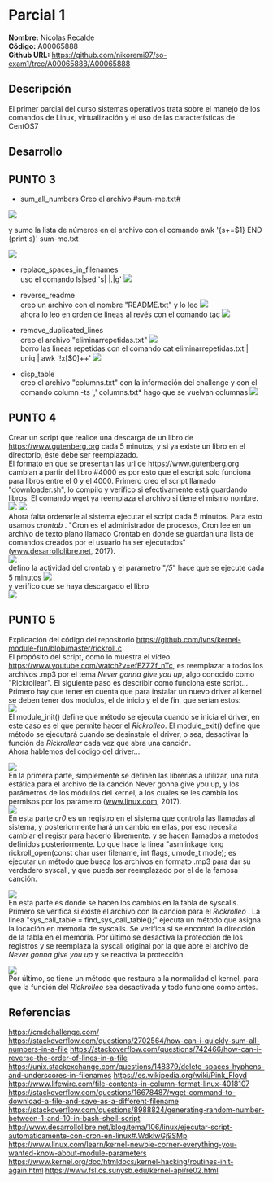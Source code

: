 # Parcial 1

**Nombre:** Nicolas Recalde   
**Código:** A00065888  
**Github URL:**  https://github.com/nikoremi97/so-exam1/tree/A00065888/A00065888

## Descripción

El primer parcial del curso sistemas operativos trata sobre el manejo de los comandos de Linux, virtualización y el uso de las características de CentOS7

## Desarrollo

## PUNTO 3

 * sum_all_numbers
 Creo el archivo #sum-me.txt#
  
  ![][1]  
   
  y sumo la lista de números en el archivo con el comando awk '{s+=$1} END {print s}' sum-me.txt
  
  ![][2]  
    
* replace_spaces_in_filenames  
uso el comando ls|sed 's| |\.|g'
  ![][3]  
    
* reverse_readme  
  creo un archivo con el nombre "README.txt" y lo leo
  ![][4]  
  ahora lo leo en orden de lineas al revés  con el comando tac
  ![][5]  
    
* remove_duplicated_lines  
 creo el archivo "eliminarrepetidas.txt" 
 ![][6]  
 borro las lineas repetidas con el comando cat eliminarrepetidas.txt | uniq | awk '!x[$0]++'
 ![][7]  
    
 * disp_table  
 creo el archivo "columns.txt" con la información del challenge y con el comando column -ts ',' columns.txt* hago que se vuelvan columnas
 ![][8]  
    
## PUNTO 4
Crear un script que realice una descarga de un libro de  https://www.gutenberg.org cada 5 minutos, y si ya existe un libro en el directorio, éste debe ser reemplazado.  
El formato en que se presentan las url de  https://www.gutenberg.org cambian a partir del libro #4000 es por esto que el escript solo funciona para libros entre el 0 y el 4000.
Primero creo el script llamado "downloader.sh", lo compilo y verifico si efectivamente está guardando libros. El comando wget ya reemplaza el archivo si tiene el mismo nombre.
![][9]
![][10]  
Ahora falta ordenarle al sistema ejecutar el script cada 5 minutos. Para esto usamos *crontab* . "Cron es el administrador de procesos, Cron lee en un archivo de texto plano llamado Crontab en donde se guardan una lista de comandos creados por el usuario ha ser ejecutados" (www.desarrollolibre.net, 2017).   
![][11]  
defino la actividad del crontab y el parametro "*/5*" hace que se ejecute cada 5 minutos
![][12]  
y verifico que se haya descargado el libro   
![][13]

## PUNTO 5
Explicación del código del repositorio https://github.com/jvns/kernel-module-fun/blob/master/rickroll.c  
El propósito del script, como lo muestra el video https://www.youtube.com/watch?v=efEZZZf_nTc, es reemplazar a todos los archivos .mp3 por el tema *Never gonna give you up*, algo conocido como "Rickrollear". El siguiente paso es describir como funciona este script...  
Primero hay que tener en cuenta que para instalar un nuevo driver al kernel se deben tener dos modulos, el de inicio y el de fin, que serían estos:  
![][18]  
El module_init() define que método se ejecuta cuando se inicia el driver, en este caso es el que permite hacer el *Rickrolleo*. El module_exit() define que método se ejecutará cuando se desinstale el driver, o sea, desactivar la función de *Rickrollear* cada vez que abra una canción.   
Ahora hablemos del código del driver...  

  
![][14]  
En la primera parte, simplemente se definen las librerías a utilizar, una ruta estática para el archivo de la canción Never gonna give you up, y los parámetros de los módulos del kernel, a los cuales se les cambia los permisos por los parámetro (www.linux.com, 2017).  
![][15]  
En esta parte *cr0* es un registro en el sistema que controla las llamadas al sistema, y posteriormente hará un cambio en ellas, por eso necesita cambiar el registr para hacerlo libremente. y se hacen llamados a metodos definidos posteriormente.
Lo que hace la linea "asmlinkage long rickroll_open(const char user filename, int flags, umode_t mode); es ejecutar un método que busca los archivos en formato .mp3 para dar su verdadero syscall, y que pueda ser reemplazado por el de la famosa canción. 
  
![][16]  
En esta parte es donde se hacen los cambios en la tabla de syscalls. Primero se verifica si existe el archivo con la canción para el *Rickrolleo* . La linea "sys_call_table = find_sys_call_table();" ejecuta un método que asigna la locación en memoria de syscalls. Se verifica si se encontró la dirección de la tabla en el memoria. Por último se desactiva la protección de los registros y se reemplaza la syscall original por la que abre el archivo de *Never gonna give you up* y se reactiva la protección.  
  
![][17]  
Por último, se tiene un método que restaura a la normalidad el kernel, para que la función del *Rickrolleo* sea desactivada y todo funcione como antes.


## Referencias

https://cmdchallenge.com/
https://stackoverflow.com/questions/2702564/how-can-i-quickly-sum-all-numbers-in-a-file
https://stackoverflow.com/questions/742466/how-can-i-reverse-the-order-of-lines-in-a-file
https://unix.stackexchange.com/questions/148379/delete-spaces-hyphens-and-underscores-in-filenames
https://es.wikipedia.org/wiki/Pink_Floyd
https://www.lifewire.com/file-contents-in-column-format-linux-4018107
https://stackoverflow.com/questions/16678487/wget-command-to-download-a-file-and-save-as-a-different-filename
https://stackoverflow.com/questions/8988824/generating-random-number-between-1-and-10-in-bash-shell-script
http://www.desarrollolibre.net/blog/tema/106/linux/ejecutar-script-automaticamente-con-cron-en-linux#.WdklwGj9SMp
https://www.linux.com/learn/kernel-newbie-corner-everything-you-wanted-know-about-module-parameters
https://www.kernel.org/doc/htmldocs/kernel-hacking/routines-init-again.html
https://www.fsl.cs.sunysb.edu/kernel-api/re02.html

[1]: images/sum-me.PNG
[2]: images/sum-me-sol.PNG
[3]: images/replace-spaces.JPG
[4]: images/cat-readme.JPG
[5]: images/tac-readme.JPG
[6]: images/sin-eliminar.JPG
[7]: images/elimindas.JPG
[8]: images/columns.JPG
[9]: images/guten1.JPG
[10]: images/guten2.JPG
[11]: images/crontab.JPG
[12]: images/crontab2.JPG
[13]: images/crontab3.JPG
[14]: images/rickroll1.JPG
[15]: images/rickroll2.JPG
[16]: images/rickroll3.JPG
[17]: images/rickrollclean.JPG
[18]: images/rickrollmodules.JPG
